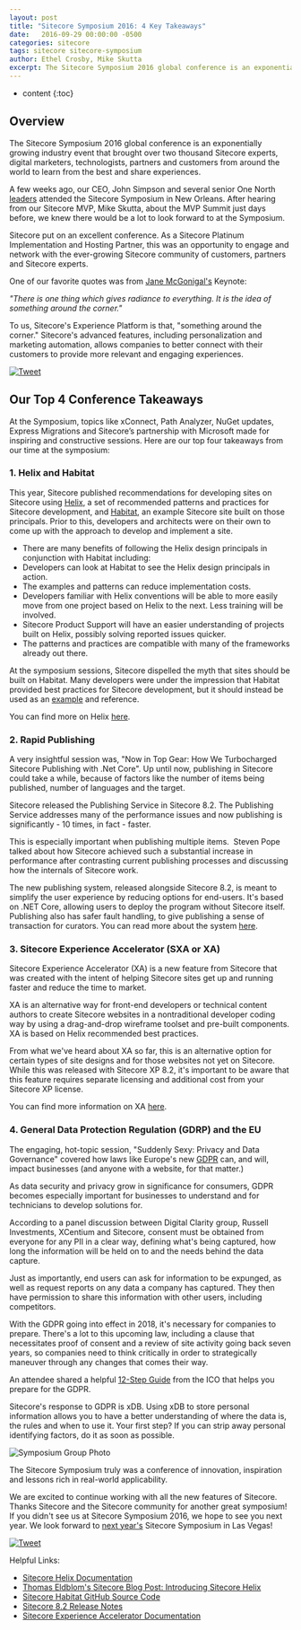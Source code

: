 ```yaml
---
layout: post
title: "Sitecore Symposium 2016: 4 Key Takeaways"
date:   2016-09-29 00:00:00 -0500
categories: sitecore
tags: sitecore sitecore-symposium
author: Ethel Crosby, Mike Skutta
excerpt: The Sitecore Symposium 2016 global conference is an exponentially growing industry event that brought over two thousand Sitecore experts, digital marketers, technologists, partners and customers from around the world to learn from the best and share experiences.
---
```


* content
{:toc}

## Overview

The Sitecore Symposium 2016 global conference is an exponentially growing industry event that brought over two thousand Sitecore experts, digital marketers, technologists, partners and customers from around the world to learn from the best and share experiences.

A few weeks ago, our CEO, John Simpson and several senior One North [leaders](/2016/08/26/gearing-up-for-sitecore-symposium-2016/) attended the Sitecore Symposium in New Orleans. After hearing from our Sitecore MVP, Mike Skutta, about the MVP Summit just days before, we knew there would be a lot to look forward to at the Symposium.

Sitecore put on an excellent conference. As a Sitecore Platinum Implementation and Hosting Partner, this was an opportunity to engage and network with the ever-growing Sitecore community of customers, partners and Sitecore experts.

One of our favorite quotes was from [Jane McGonigal's](https://janemcgonigal.com/) Keynote:

*"There is one thing which gives radiance to everything. It is the idea of something around the corner."*

To us, Sitecore's Experience Platform is that, "something around the corner." Sitecore's advanced features, including personalization and marketing automation, allows companies to better connect with their customers to provide more relevant and engaging experiences.

[![Tweet](/images/sitecore-symposium-2016-4-key-takeaways/sitecore_tweet1.png)](https://twitter.com/Sitecore/status/776792466322108416)

## Our Top 4 Conference Takeaways

At the Symposium, topics like xConnect, Path Analyzer, NuGet updates, Express Migrations and Sitecore&rsquo;s partnership with Microsoft made for inspiring and constructive sessions. Here are our top four takeaways from our time at the symposium:

### 1. Helix and Habitat

This year, Sitecore published recommendations for developing sites on Sitecore using [Helix](http://helix.sitecore.net/), a set of recommended patterns and practices for Sitecore development, and [Habitat](https://github.com/Sitecore/Habitat/wiki), an example Sitecore site built on those principals. Prior to this, developers and architects were on their own to come up with the approach to develop and implement a site.

* There are many benefits of following the Helix design principals in conjunction with Habitat including:
* Developers can look at Habitat to see the Helix design principals in action.
* The examples and patterns can reduce implementation costs.
* Developers familiar with Helix conventions will be able to more easily move from one project based on Helix to the next. Less training will be involved.
* Sitecore Product Support will have an easier understanding of projects built on Helix, possibly solving reported issues quicker.
* The patterns and practices are compatible with many of the frameworks already out there.

At the symposium sessions, Sitecore dispelled the myth that sites should be built on Habitat. Many developers were under the impression that Habitat provided best practices for Sitecore development, but it should instead be used as an [example](https://github.com/sitecore/habitat) and reference.

You can find more on Helix [here](http://helix.sitecore.net/).


### 2. Rapid Publishing

A very insightful session was, "Now in Top Gear: How We Turbocharged Sitecore Publishing with .Net Core". Up until now, publishing in Sitecore could take a while, because of factors like the number of items being published, number of languages and the target.

Sitecore released the Publishing Service in Sitecore 8.2. The Publishing Service addresses many of the performance issues and now publishing is significantly - 10 times, in fact - faster.

This is especially important when publishing multiple items. &nbsp;Steven Pope talked about how Sitecore achieved such a substantial increase in performance after contrasting current publishing processes and discussing how the internals of Sitecore work.

The new publishing system, released alongside Sitecore 8.2, is meant to simplify the user experience by reducing options for end-users. It's based on .NET Core, allowing users to deploy the program without Sitecore itself. Publishing also has safer fault handling, to give publishing a sense of transaction for curators. You can read more about the system [here](https://jonathanrobbins.co.uk/2016/09/02/setting-up-sitecore-publishing-service/).

### 3. Sitecore Experience Accelerator (SXA or XA)

Sitecore Experience Accelerator (XA) is a new feature from Sitecore that was created with the intent of helping Sitecore sites get up and running faster and reduce the time to market.

XA is an alternative way for front-end developers or technical content authors to create Sitecore websites in a nontraditional developer coding way by using a drag-and-drop wireframe toolset and pre-built components. XA is based on Helix recommended best practices.

From what we've heard about XA so far, this is an alternative option for certain types of site designs and for those websites not yet on Sitecore. While this was released with Sitecore XP 8.2, it's important to be aware that this feature requires separate licensing and additional cost from your Sitecore XP license.

You can find more information on XA [here](https://doc.sitecore.net/sitecore_experience_accelerator).

### 4. General Data Protection Regulation (GDRP) and the EU

The engaging, hot-topic session, "Suddenly Sexy: Privacy and Data Governance" covered how laws like Europe's new [GDPR](http://ec.europa.eu/justice/data-protection/reform/index_en.htm) can, and will, impact businesses (and anyone with a website, for that matter.)

As data security and privacy grow in significance for consumers, GDPR becomes especially important for businesses to understand and for technicians to develop solutions for.

According to a panel discussion between Digital Clarity group, Russell Investments, XCentium and Sitecore, consent must be obtained from everyone for any PII in a clear way, defining what's being captured, how long the information will be held on to and the needs behind the data capture.

Just as importantly, end users can ask for information to be expunged, as well as request reports on any data a company has captured. They then have permission to share this information with other users, including competitors.

With the GDPR going into effect in 2018, it's necessary for companies to prepare. There's a lot to this upcoming law, including a clause that necessitates proof of consent and a review of site activity going back seven years, so companies need to think critically in order to strategically maneuver through any changes that comes their way.

An attendee shared a helpful [12-Step Guide](https://ico.org.uk/media/1624219/preparing-for-the-gdpr-12-steps.pdf) from the ICO that helps you prepare for the GDPR.

Sitecore's response to GDPR is xDB. Using xDB to store personal information allows you to have a better understanding of where the data is, the rules and when to use it. Your first step? If you can strip away personal identifying factors, do it as soon as possible.

![Symposium Group Photo](/images/sitecore-symposium-2016-4-key-takeaways/sitecore_group.jpg)

The Sitecore Symposium truly was a conference of innovation, inspiration and lessons rich in real-world applicability.

We are excited to continue working with all the new features of Sitecore. Thanks Sitecore and the Sitecore community for another great symposium! If you didn't see us at Sitecore Symposium 2016, we hope to see you next year. We look forward to [next year's](https://twitter.com/Sitecore/status/776894743829618688) Sitecore Symposium in Las Vegas!

[![Tweet](/images/sitecore-symposium-2016-4-key-takeaways/sitecore_tweet2.png)](https://twitter.com/Sitecore/status/776894743829618688)

Helpful Links:

* [Sitecore Helix Documentation](http://helix.sitecore.net)
* [Thomas Eldblom's Sitecore Blog Post: Introducing Sitecore Helix](http://siteco.re/2cF0AOu)
* [Sitecore Habitat GitHub Source Code](https://github.com/sitecore/habitat)
* [Sitecore 8.2 Release Notes](https://dev.sitecore.net/Downloads/Sitecore%20Experience%20Platform/82/Sitecore%20Experience%20Platform%2082%20Initial%20Release/)
* [Sitecore Experience Accelerator Documentation](https://doc.sitecore.net/sitecore_experience_accelerator)
